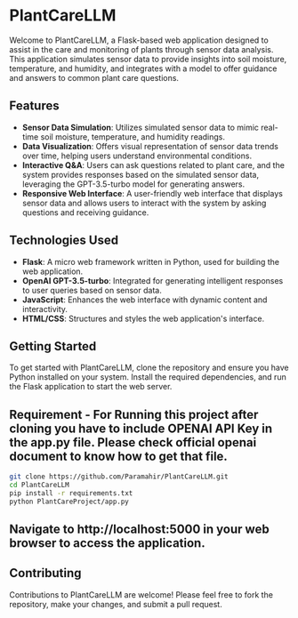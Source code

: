 # PlantCareLLM

Welcome to PlantCareLLM, a Flask-based web application designed to assist in the care and monitoring of plants through sensor data analysis. This application simulates sensor data to provide insights into soil moisture, temperature, and humidity, and integrates with a model to offer guidance and answers to common plant care questions.

## Features

- **Sensor Data Simulation**: Utilizes simulated sensor data to mimic real-time soil moisture, temperature, and humidity readings.
- **Data Visualization**: Offers visual representation of sensor data trends over time, helping users understand environmental conditions.
- **Interactive Q&A**: Users can ask questions related to plant care, and the system provides responses based on the simulated sensor data, leveraging the GPT-3.5-turbo model for generating answers.
- **Responsive Web Interface**: A user-friendly web interface that displays sensor data and allows users to interact with the system by asking questions and receiving guidance.

## Technologies Used

- **Flask**: A micro web framework written in Python, used for building the web application.
- **OpenAI GPT-3.5-turbo**: Integrated for generating intelligent responses to user queries based on sensor data.
- **JavaScript**: Enhances the web interface with dynamic content and interactivity.
- **HTML/CSS**: Structures and styles the web application's interface.

## Getting Started

To get started with PlantCareLLM, clone the repository and ensure you have Python installed on your system. Install the required dependencies, and run the Flask application to start the web server.

## Requirement - For Running this project after cloning you have to include OPENAI API Key in the app.py file. Please check official openai document to know how to get that file.

```bash
git clone https://github.com/Paramahir/PlantCareLLM.git
cd PlantCareLLM
pip install -r requirements.txt  
python PlantCareProject/app.py
```

## Navigate to http://localhost:5000 in your web browser to access the application.

## Contributing
Contributions to PlantCareLLM are welcome! Please feel free to fork the repository, make your changes, and submit a pull request.
